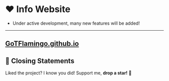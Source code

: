 # ❤ Info Website
* Under active development, many new features will be added!

---
[GoTFlamingo.github.io](GoTFlamingo.github.io)
---

## 📜 Closing Statements

Liked the project? I know you did! Support me, **drop a star!** 🙏
